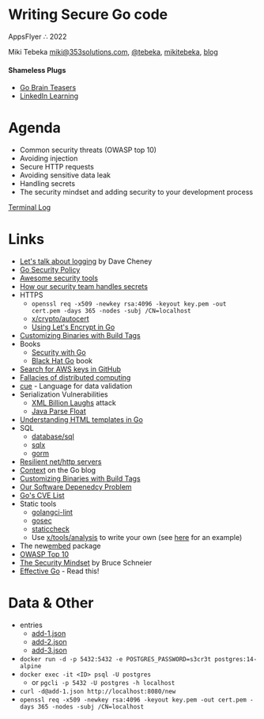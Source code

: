 # Writing Secure Go code

AppsFlyer ∴  2022 <br />


Miki Tebeka <i class="far fa-envelope"></i> [miki@353solutions.com](mailto:miki@353solutions.com), <i class="fab fa-twitter"></i> [@tebeka](https://twitter.com/tebeka), <i class="fab fa-linkedin-in"></i> [mikitebeka](https://www.linkedin.com/in/mikitebeka/), <i class="fab fa-blogger-b"></i> [blog](https://www.ardanlabs.com/blog/)  

#### Shameless Plugs

- [Go Brain Teasers](https://pragprog.com/titles/d-gobrain/go-brain-teasers/)
- [LinkedIn Learning](https://www.linkedin.com/learning/instructors/miki-tebeka)

# Agenda

- Common security threats (OWASP top 10)
- Avoiding injection
- Secure HTTP requests
- Avoiding sensitive data leak
- Handling secrets
- The security mindset and adding security to your development process

[Terminal Log](terminal.log)

# Links

- [Let's talk about logging](https://dave.cheney.net/2015/11/05/lets-talk-about-logging) by Dave Cheney
- [Go Security Policy](https://golang.org/security)
- [Awesome security tools](https://github.com/guardrailsio/awesome-golang-security)
- [How our security team handles secrets](https://monzo.com/blog/2019/10/11/how-our-security-team-handle-secrets)
- HTTPS
    - `openssl req -x509 -newkey rsa:4096 -keyout key.pem -out cert.pem -days 365 -nodes -subj /CN=localhost`
    - [x/crypto/autocert](https://pkg.go.dev/golang.org/x/crypto/acme/autocert)
    - [Using Let's Encrypt in Go](https://marcofranssen.nl/build-a-go-webserver-on-http-2-using-letsencrypt)
- [Customizing Binaries with Build Tags](https://www.digitalocean.com/community/tutorials/customizing-go-binaries-with-build-tags)
- Books
    - [Security with Go](https://www.packtpub.com/product/security-with-go/9781788627917)
    - [Black Hat Go](https://nostarch.com/blackhatgo) book
- [Search for AWS keys in GitHub](https://sourcegraph.com/search?q=context:global+AWS_SECRET_ACCESS_KEY%3D%5B%27%22%5D.%7B40%7D%5B%27%22%5D&patternType=regexp)
- [Fallacies of distributed computing](https://en.wikipedia.org/wiki/Fallacies_of_distributed_computing#The_fallacies)
- [cue](https://cuelang.org/) - Language for data validation
- Serialization Vulnerabilities
    - [XML Billion Laughs](https://en.wikipedia.org/wiki/Billion_laughs_attack) attack
    - [Java Parse Float](https://www.exploringbinary.com/java-hangs-when-converting-2-2250738585072012e-308/)
- [Understanding HTML templates in Go](https://blog.lu4p.xyz/posts/golang-template-turbo/)
- SQL
    - [database/sql](https://golang.org/pkg/database/sql/)
    - [sqlx](https://github.com/jmoiron/sqlx)
    - [gorm](https://gorm.io/index.html)
- [Resilient net/http servers](https://ieftimov.com/post/make-resilient-golang-net-http-servers-using-timeouts-deadlines-context-cancellation/)
- [Context](https://blog.golang.org/context) on the Go blog
- [Customizing Binaries with Build Tags](https://www.digitalocean.com/community/tutorials/customizing-go-binaries-with-build-tags)
- [Our Software Depenedcy Problem](https://research.swtch.com/deps)
- [Go's CVE List](https://www.cvedetails.com/vulnerability-list/vendor_id-14185/Golang.html)
- Static tools
    - [golangci-lint](https://golangci-lint.run/)
    - [gosec](https://github.com/securego/gosec)
    - [staticcheck](https://staticcheck.io/)
    - Use [x/tools/analysis](https://pkg.go.dev/golang.org/x/tools/go/analysis) to write your own (see [here](https://github.com/tebeka/recheck) for an example)
- The new[embed](https://golang.org/pkg/embed/) package
- [OWASP Top 10](https://owasp.org/www-project-top-ten/)
- [The Security Mindset](https://www.schneier.com/blog/archives/2008/03/the_security_mi_1.html) by Bruce Schneier
- [Effective Go](https://golang.org/doc/effective_go.html) - Read this!

# Data & Other

- entries
    - [add-1.json](_ws/add-1.json)
    - [add-2.json](_ws/add-2.json)
    - [add-3.json](_ws/add-3.json)
- `docker run -d -p 5432:5432 -e POSTGRES_PASSWORD=s3cr3t postgres:14-alpine`
- `docker exec -it <ID> psql -U postgres`
     - or `pgcli -p 5432 -U postgres -h localhost`
- `curl -d@add-1.json http://localhost:8080/new`
- `openssl req -x509 -newkey rsa:4096 -keyout key.pem -out cert.pem -days 365 -nodes -subj /CN=localhost`
